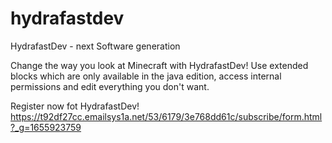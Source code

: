 # hydrafastdev
HydrafastDev - next Software generation


Change the way you look at Minecraft with HydrafastDev! Use extended blocks which are only available in the java edition, access internal permissions and edit everything you don't want.

Register now fot HydrafastDev!
https://t92df27cc.emailsys1a.net/53/6179/3e768dd61c/subscribe/form.html?_g=1655923759
